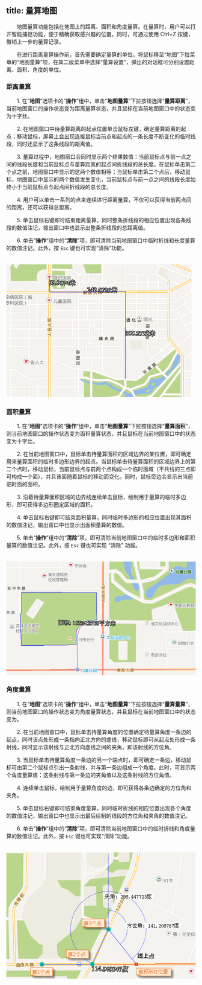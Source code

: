 title: 量算地图
---

　　地图量算功能包括在地图上的距离、面积和角度量算。在量算时，用户可以打开智能捕捉功能，便于精确获取感兴趣的位置，同时，可通过使用 Ctrl+Z 按键，撤销上一步的量算记录。

　　在进行距离量算操作前，首先需要确定量算的单位。将鼠标移至“地图”下拉菜单的“地图量算”项，在其二级菜单中选择“量算设置”，弹出的对话框可分别设置距离、面积、角度的单位。

### 距离量算

　　1.  在“**地图**”选项卡的“**操作**”组中，单击“**地图量算**”下拉按钮选择“**量算距离**”，当前地图窗口的操作状态变为距离量算状态，并且鼠标在当前地图窗口中的状态变为十字丝。

　　2.  在地图窗口中待量算距离的起点位置单击鼠标左键，确定量算距离的起点；移动鼠标，屏幕上会出现连接鼠标当前点和起点的一条长度不断变化的临时线段，同时还显示了这条线段的距离值。

　　3.  量算过程中，地图窗口会同时显示两个结果数值：当前鼠标点与前一点之间的线段长度和当前鼠标点与量算距离的起点间折线段的总长度。在鼠标单击第二个点之前，地图窗口中显示的这两个数值相等；当鼠标单击第二个点后，移动鼠标，地图窗口中显示的两个数值发生变化，当前鼠标点与前一点之间的线段长度始终小于当前鼠标点与起点间折线段的总长度。

　　4.  用户可以单击一系列的点来连续进行距离量算，不仅可以获得当前两点间的距离，还可以获得总距离。

　　5.  单击鼠标右键即可结束距离量算，同时整条折线段的相应位置出现各条线段的数值注记，输出窗口中也显示出整条折线段的总距离值。

　　6.  单击“**操作**”组中的“**清除**”项，即可清除当前地图窗口中临时折线和长度量算的数值注记。此外，按 `Esc` 键也可实现“清除”功能。

　　![](img/distanceMeasure.png)


### 面积量算

　　1. 在“**地图**”选项卡的“**操作**”组中，单击“**地图量算**”下拉按钮选择“**量算面积**”，则当前地图窗口的操作状态变为面积量算状态，并且鼠标在当前地图窗口中的状态变为十字丝。
 
　　2. 在当前地图窗口中，鼠标单击待量算面积的区域边界的某位置，即可确定用来量算面积的临时多边形边界的起点。当鼠标单击待量算面积的区域边界上的第二个点时，移动鼠标，当前鼠标点与前两个点构成一个临时面域（不共线的三点即可构成一个面），并且该面随着鼠标的移动而变化。同时，鼠标旁边会显示出当前临时面的面积。

　　3. 沿着待量算面积区域的边界线连续单击鼠标，绘制用于量算的临时多边形，即可获得多边形圈定区域的面积。
 
　　4. 单击鼠标右键即可结束面积量算，同时临时多边形的相应位置出现其面积的数值注记，输出窗口中也显示出面积量算的数值。

　　5. 单击“**操作**”组中的“**清除**”项，即可清除当前地图窗口中的临时多边形和面积量算的数值注记。此外，按 `Esc` 键也可实现 “清除” 功能。

　　![](img/areaMeasure.png)

### 角度量算

　　1.  在“**地图**”选项卡的“**操作**”组中，单击“**地图量算**”下拉按钮选择“**量算量算**”，则当前地图窗口的操作状态变为角度量算状态，并且鼠标在当前地图窗口中的状态变为。

　　2.  在当前地图窗口中，鼠标单击待量算角度的位置确定待量算角度一条边的起点，同时该点处形成一条指向正北方向的虚线，移动鼠标即可从起点处形成一条射线，同时显示该射线与正北方向虚线之间的夹角，即该射线的方位角。

　　3.  当鼠标单击待量算角度一条边的另一个端点时，即可确定一条边，移动鼠标可由第二个鼠标点引出一条射线，并与第一条边组成一个角度。此时，可显示两个角度量算值：这条射线与第一条边的夹角值以及这条射线的方位角值。

　　4.  连续单击鼠标，绘制用于量算角度的边，即可获得各条边确定的方位角和夹角。

　　5.  单击鼠标右键即可结束角度量算，同时临时折线的相应位置出现各个角度的数值注记，输出窗口中也显示出最后绘制的线段的方位角和夹角的数值注记。

　　6.  单击“**操作**”组中的“**清除**”项，即可清除当前地图窗口中的临时折线和角度量算的数值注记。此外，按 `Esc` 键也可实现“清除”功能。

　　![](img/angleMeasure.png)
